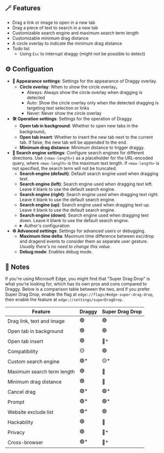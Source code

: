 ## 🪄 Features

- Drag a link or image to open in a new tab
- Drag a piece of text to search in a new tab
- Customizable search engine and maximum search term length
- Customizable minimum drag distance
- A circle overlay to indicate the minimum drag distance
- Todo list
    - Using `Esc` to interrupt draggy (might not be possible to detect)

## ⚙️ Configuation

- **🎨 Appearance settings**: Settings for the appearance of Draggy overlay.
    - **Circle overlay**: When to show the circle overlay。
        - Always: Always show the circle overlay when dragging is detected
        - Auto: Show the circle overlay only when the detected dragging is targeting text selection or links
        - Never: Never show the circle overlay
- **🛠️ Operation settings**: Settings for the operation of Draggy.
    - **Open tab in background**: Whether to open new tabs in the background。
    - **Open tab insert**: Whether to insert the new tab next to the current tab. If false, the new tab will be appended to the end.
    - **Minimum drag distance**: Minimum distance to trigger draggy.
- **🔎 Search engine settings**: Configure search engines for different directions. Use `{<max-length>}` as a placeholder for the URL-encoded query, where `<max-length>` is the maximum text length. If `<max-length>` is not specified, the search term will not be truncated.
    - **Search engine (default)**: Default search engine used when dragging text.
    - **Search engine (left)**: Search engine used when dragging text left. Leave it blank to use the default search engine.
    - **Search engine (right)**: Search engine used when dragging text right. Leave it blank to use the default search engine.
    - **Search engine (up)**: Search engine used when dragging text up. Leave it blank to use the default search engine.
    - **Search engine (down)**: Search engine used when dragging text down. Leave it blank to use the default search engine.
    - <details><summary>Author's configuration</summary>
        <ul>
            <li><strong>Search engine (left)</strong>: <code>https://www.deepl.com/zh/translator#en/zh-hans/{}</code> (DeepL Translation)</li>
            <li><strong>Search engine (right)</strong>: <code>https://opnxng.com/search?q={50}</code> (OpnXng Search)</li>
            <li><strong>Search engine (up)</strong>: <code>https://www.google.com/search?q={50}</code> (Google Search)</li>
            <li><strong>Search engine (down)</strong>: <code>https://www.bing.com/search?q={50}</code> (Bing Search)</li>
        </ul>
    </details>
- **⚙️ Advanced settings**: Settings for advanced users or debugging.
    - **Maximum time delta**: Maximum time difference between esc/drop and dragend events to consider them as separate user gesture. *Usually there's no need to change this value.*
    - **Debug mode**: Enables debug mode.

## 📃 Notes

If you're using Microsoft Edge, you might find that "Super Drag Drop" is what you're looking for, which has its own pros and cons compared to Draggy. Below is a comparison table between the two, and if you prefer Super Drag Drop, enable the flag at `edge://flags/#edge-super-drag-drop`, then enable the feature at `edge://settings/superDragDrop`.

| Feature | Draggy | Super Drag Drop |
| --- | --- | --- |
| Drag link, text and image | 🟢 | 🟢 |
| Open tab in background | 🟢 | 🟢 |
| Open tab insert | 🟢 | <span title="Opened tabs always get appended to the end">🔴*</span> |
| Compatibility | 🟡 | 🟢 |
| Custom search engine | <span title="Allows up to 4 different search engines based on dragging direction">🟢*</span> | <span title="Only 1 search engine allowed and limited to Bing or default search engine">🟡*</span> |
| Maximum search term length | 🟢 | 🔴 |
| Minimum drag distance | 🟢 | 🔴 |
| Cancel drag | <span title="Move mouse back into the circle (browser's design makes cancelling with Esc impossible)">🟢*</span> | <span title="Press Esc key">🟢*</span> |
| Prompt | <span title="Circle overlay">🟢*</span> | <span title="Top toast">🟢*</span> |
| Website exclude list | <span title="Configure in Tampermonkey">🟢*</span> | 🟢 |
| Hackability | 🟢 | 🔴 |
| Privacy | 🟢 | <span title="Adds tracking parameters when searching">🔴*</span> |
| Cross-browser | <span title="Expected to work on all modern browsers with Tampermonkey">🟢*</span> | <span title="Edge-exclusive">🔴*</span> |

